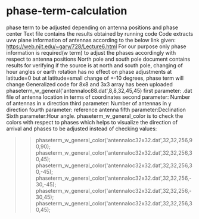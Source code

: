 # phase-term-calculation
phase term to be adjusted depending on antenna positions and phase center
Text file contains the results obtained by running code
Code extracts uvw plane information of antennas according to the below link given:
https://web.njit.edu/~gary/728/Lecture6.html
For our purpose only phase information is required(w term) to adjust the phases accordingly with respect to antenna positions
North pole and south pole document contains results for verifying if the source is at north and south pole, changing of hour angles or earth rotation has no effect on phase adjustments at latitude=0
but at latitude=small change of +-10 degrees, phase term will change
Generalized code for 8x8 and 3x3 array has been uploaded
phaseterm_w_general('antennaloc88.dat',8,8,32,45,45)
first parameter: .dat file of antenna location in terms of coordinates
second parameter: Number of antennas in x direction
third parameter: Number of antennas in y direction
fourth parameter: reference antenna
fifth parameter:Declination
Sixth parameter:Hour angle.
phaseterm_w_general_color is to check the colors with respect to phases which helps to visualize the direction of arrival and phases to be adjusted instead of checking values:
>> phaseterm_w_general_color('antennaloc32x32.dat',32,32,256,90,90);
>> phaseterm_w_general_color('antennaloc32x32.dat',32,32,256,30,45);
>> phaseterm_w_general_color('antennaloc32x32.dat',32,32,256,30,-45);
>> phaseterm_w_general_color('antennaloc32x32.dat',32,32,256,-30,-45);
>> phaseterm_w_general_color('antennaloc32x32.dat',32,32,256,-30,45);
>> phaseterm_w_general_color('antennaloc32x32.dat',32,32,256,30,45);

